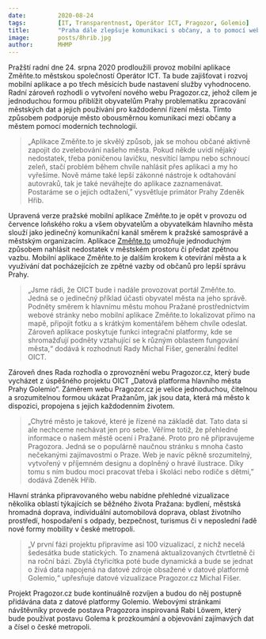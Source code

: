 ```yaml
---
date:         2020-08-24
tags:         [IT, Transparentnost, Operátor ICT, Pragozor, Golemio]
title:        "Praha dále zlepšuje komunikaci s občany, a to pomocí webu Pragozor.cz a mobilní aplikace Změnte.to"
image: 	      posts/8hrib.jpg
author:       MHMP
---
```


Pražští radní dne 24. srpna 2020 prodloužili provoz mobilní aplikace Změňte.to městskou společností Operátor ICT. Ta bude zajišťovat i rozvoj mobilní aplikace a po třech měsících bude nastavení služby vyhodnoceno. Radní zároveň rozhodli o vytvoření nového webu Pragozor.cz, jehož cílem je jednoduchou formou přiblížit obyvatelům Prahy problematiku zpracování městských dat a jejich používání pro každodenní řízení města. Tímto způsobem podporuje město obousměrnou komunikaci mezi občany a městem pomocí moderních technologií.

> „Aplikace Změňte.to je skvělý způsob, jak se mohou občané aktivně zapojit do zvelebování našeho města. Pokud někde uvidí nějaký nedostatek, třeba poničenou lavičku, nesvítící lampu nebo schnoucí zeleň, stačí problém během chvíle nahlásit přes aplikaci a my ho vyřešíme. Nově máme také lepší zákonné nástroje k odtahování autovraků, tak je také neváhejte do aplikace zaznamenávat. Postaráme se o jejich odtažení,” vysvětluje primátor Prahy Zdeněk Hřib.

Upravená verze pražské mobilní aplikace Změňte.to je opět v provozu od července loňského roku a všem obyvatelům a obyvatelkám hlavního města slouží jako jedinečný komunikační kanál směrem k pražské samosprávě a městským organizacím. Aplikace [Změňte.to](https://zmente.to/) umožňuje jednoduchým způsobem nahlásit nedostatek v městském prostoru či předat zpětnou vazbu. Mobilní aplikace Změňte.to je dalším krokem k otevírání města a k využívání dat pocházejících ze zpětné vazby od občanů pro lepší správu Prahy.

>„Jsme rádi, že OICT bude i nadále provozovat portál Změňte.to. Jedná se o jedinečný příklad účasti obyvatel města na jeho správě. Podněty směrem k hlavnímu městu mohou Pražané prostřednictvím webové stránky nebo mobilní aplikace Změňte.to lokalizovat přímo na mapě, připojit fotku a s krátkým komentářem během chvíle odeslat. Zároveň aplikace poskytuje funkci integrační platformy, kde se shromažďují podněty vztahující se k různým oblastem fungování města,“ dodává k rozhodnutí Rady Michal Fišer, generální ředitel OICT.

Zároveň dnes Rada rozhodla o zprovoznění webu Pragozor.cz, který bude vycházet z úspěšného projektu OICT  „Datová platforma hlavního města Prahy Golemio“. Záměrem webu Pragozor.cz je velice jednoduchou, čitelnou a srozumitelnou formou ukázat Pražanům, jak jsou data, která má město k dispozici, propojena s jejich každodenním životem.

> „Chytré město je takové, které je řízené na základě dat. Tato data si ale nechceme nechávat jen pro sebe. Věříme totiž, že přehledné informace o našem městě ocení i Pražané. Proto pro ně připravujeme Pragozora. Jedná se o populárně naučnou stránku s mnoha často nečekanými zajímavostmi o Praze. Web je navíc pěkně srozumitelný, vytvořený v příjemném designu a doplněný o hravé ilustrace. Díky tomu s ním budou moci pracovat třeba i školáci nebo rodiče s dětmi,” dodává Zdeněk Hřib.

Hlavní stránka připravovaného webu nabídne přehledné vizualizace několika oblastí týkajících se běžného života Pražana: bydlení, městská hromadná doprava, individuální automobilová doprava, oblast životního prostředí, hospodaření s odpady, bezpečnost, turismus či v neposlední řadě nové formy mobility v české metropoli.

> „V první fázi projektu připravíme asi 100 vizualizací, z nichž necelá šedesátka bude statických. To znamená aktualizovaných čtvrtletně či na roční bázi. Zbylá čtyřicítka poté bude dynamická a bude se jednat o živá data napojená na datové zdroje obsažené v datové platformě Golemio,“ upřesňuje datové vizualizace Pragozor.cz Michal Fišer. 

Projekt Pragozor.cz bude kontinuálně rozvíjen a budou do něj postupně přidávána data z datové platformy Golemio. Webovými stránkami návštěvníky provede postava Pragozora inspirovaná Rabi Löwem, který bude používat postavu Golema k prozkoumání a objevování zajímavých dat a čísel o české metropoli.

 
